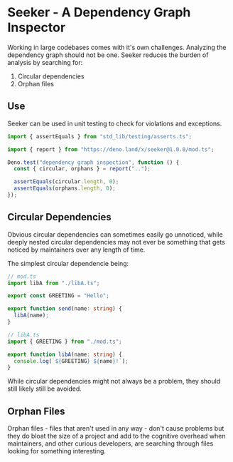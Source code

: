 # Seeker - A Dependency Graph Inspector

Working in large codebases comes with it's own challenges. Analyzing the
dependency graph should not be one. Seeker reduces the burden of analysis by
searching for:

1. Circular dependencies
2. Orphan files

## Use

Seeker can be used in unit testing to check for violations and exceptions.

```ts
import { assertEquals } from "std_lib/testing/asserts.ts";

import { report } from "https://deno.land/x/seeker@1.0.0/mod.ts";

Deno.test("dependency graph inspection", function () {
  const { circular, orphans } = report("..");

  assertEquals(circular.length, 0);
  assertEquals(orphans.length, 0);
});
```

## Circular Dependencies

Obvious circular dependencies can sometimes easily go unnoticed, while deeply
nested circular dependencies may not ever be something that gets noticed by
maintainers over any length of time.

The simplest circular dependencie being:

```ts
// mod.ts
import libA from "./libA.ts";

export const GREETING = "Hello";

export function send(name: string) {
  libA(name);
}
```

```ts
// libA.ts
import { GREETING } from "./mod.ts";

export function libA(name: string) {
  console.log(`${GREETING} ${name}!`);
}
```

While circular dependencies might not always be a problem, they should still
likely still be avoided.

## Orphan Files

Orphan files - files that aren't used in any way - don't cause problems but they
do bloat the size of a project and add to the cognitive overhead when
maintainers, and other curious developers, are searching through files looking
for something interesting.
